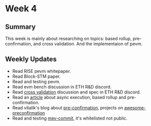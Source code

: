 # Week 4

## Summary

This week is mainly about researching on topics: based rollup, pre-confirmation, and cross validation. And the implementaion of pevm.

## Weekly Updates

* Read RISE pevm whitepaper.
* Read Block-STM paper.
* Read and testing pevm.
* Read evm bench discussion in ETH R&D discord.
* Read [cross validation](https://discord.com/channels/595666850260713488/1255230055995543602) discussion and spec in ETH R&D discord.
* Read an [article](https://dba.xyz/were-all-building-the-same-thing/) about async execution, based rollup and pre-confirmation.
* Read vitalik's blog about [pre-confirmation](https://vitalik.eth.limo/general/2024/06/30/epochslot.html), projects on [awesome-preconfirmation](https://github.com/NethermindEth/awesome-preconfirmations)
* Read and testing [mev-commit](https://docs.primev.xyz/get-started/quickstart), it's whitelisted not public.
